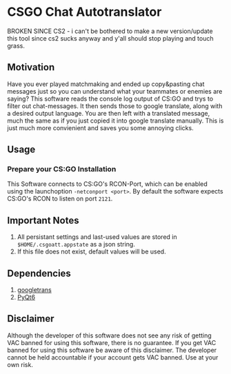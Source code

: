 # CSGO Chat Autotranslator

BROKEN SINCE CS2 - i can't be bothered to make a new version/update this tool since cs2 sucks anyway and y'all should stop playing and touch grass.

## Motivation
Have you ever played matchmaking and ended up copy&pasting chat messages just so you can understand what your teammates or enemies are saying?
This software reads the console log output of CS:GO and trys to filter out chat-messages. It then sends those to google translate, along with a desired output language.
You are then left with a translated message, much the same as if you just copied it into google translate manually. This is just much more convienient and saves you some 
annoying clicks.

## Usage

### Prepare your CS:GO Installation
This Software connects to CS:GO's RCON-Port, which can be enabled using the launchoption `-netconport <port>`. By default the software expects CS:GO's RCON to listen on port `2121`.

## Important Notes

1. All persistant settings and last-used values are stored in `$HOME/.csgoatt.appstate` as a json string.
2. If this file does not exist, default values will be used.

## Dependencies

1. [googletrans](https://pypi.org/project/googletrans/)
2. [PyQt6](https://pypi.org/project/PyQt6/)

## Disclaimer
Although the developer of this software does not see any risk of getting VAC banned for using this software, there is no guarantee. If you get VAC banned for using this software
be aware of this disclaimer. The developer cannot be held accountable if your account gets VAC banned. Use at your own risk.
